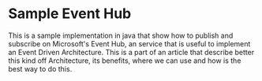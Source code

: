 # Sample Event Hub
This is a sample implementation in java that show how to publish and subscribe on Microsoft's Event Hub, an service that is useful to implement an Event Driven Architecture. This is a part of an article that describe better this kind off Architecture, its benefits, where we can use and how is the best way to do this.
